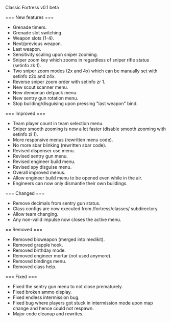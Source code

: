 Classic Fortress v0.1 beta

=== New features ===
* Grenade timers.
* Grenade slot switching.
* Weapon slots (1-4).
* Next/previous weapon.
* Last weapon.
* Sensitivity scaling upon sniper zooming.
* Sniper zoom key which zooms in regardless of sniper rifle status (setinfo zk 1).
* Two sniper zoom modes (2x and 4x) which can be manually set with setinfo z2x and z4x.
* Reverse sniper zoom order with setinfo zr 1.
* New scout scanner menu.
* New demoman detpack menu.
* New sentry gun rotation menu.
* Stop building/disguising upon pressing "last weapon" bind.

=== Improved ===
* Team player count in team selection menu.
* Sniper smooth zooming is now a lot faster (disable smooth zooming with setinfo zi 1).
* More responsive menus (rewritten menu code).
* No more sbar blinking (rewritten sbar code).
* Revised dispenser use menu.
* Revised sentry gun menu.
* Revised engineer build menu.
* Revised spy disguise menu.
* Overall improved menus.
* Allow engineer build menu to be opened even while in the air.
* Engineers can now only dismantle their own buildings.

=== Changed ===
* Remove decimals from sentry gun status.
* Class configs are now executed from /fortress/classes/ subdirectory.
* Allow team changing.
* Any non-valid impulse now closes the active menu.

== Removed ===
* Removed bioweapon (merged into medikit).
* Removed grapple hook.
* Removed birthday mode.
* Removed engineer mortar (not used anymore).
* Removed bindings menu.
* Removed class help.

=== Fixed ===
* Fixed the sentry gun menu to not close prematurely.
* Fixed broken ammo display.
* Fixed endless intermission bug.
* Fixed bug where players got stuck in intermission mode upon map change and hence could not respawn.
* Major code cleanup and rewrites.